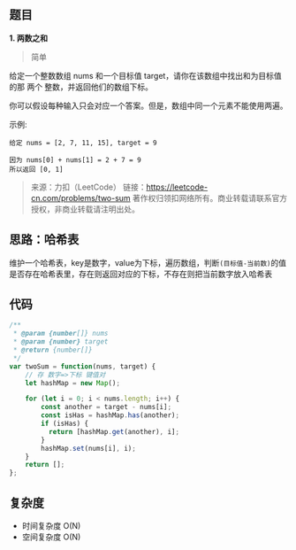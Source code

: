 ## 题目
**1. 两数之和**
>简单

给定一个整数数组 nums 和一个目标值 target，请你在该数组中找出和为目标值的那 两个 整数，并返回他们的数组下标。

你可以假设每种输入只会对应一个答案。但是，数组中同一个元素不能使用两遍。


示例:
```
给定 nums = [2, 7, 11, 15], target = 9

因为 nums[0] + nums[1] = 2 + 7 = 9
所以返回 [0, 1]
```
>来源：力扣（LeetCode）
链接：https://leetcode-cn.com/problems/two-sum
著作权归领扣网络所有。商业转载请联系官方授权，非商业转载请注明出处。

## 思路：哈希表
维护一个哈希表，key是数字，value为下标，遍历数组，判断`(目标值-当前数)`的值是否存在哈希表里，存在则返回对应的下标，不存在则把当前数字放入哈希表

## 代码
```javascript
/**
 * @param {number[]} nums
 * @param {number} target
 * @return {number[]}
 */
var twoSum = function(nums, target) {  
    // 存 数字=>下标 键值对
    let hashMap = new Map();  

    for (let i = 0; i < nums.length; i++) {
        const another = target - nums[i];
        const isHas = hashMap.has(another);
        if (isHas) {
          return [hashMap.get(another), i];
        }
        hashMap.set(nums[i], i);
    }
    return [];
};
```

## 复杂度
* 时间复杂度 O(N)
* 空间复杂度 O(N)